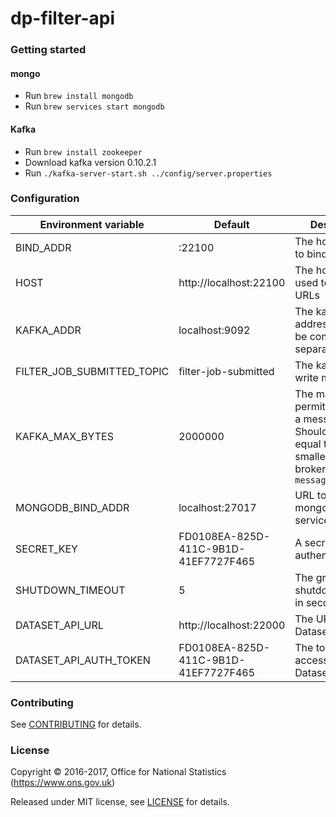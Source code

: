 dp-filter-api
================

### Getting started

#### mongo
* Run ```brew install mongodb```
* Run ```brew services start mongodb```

#### Kafka
* Run ```brew install zookeeper ```
* Download kafka version 0.10.2.1
* Run ```./kafka-server-start.sh ../config/server.properties```

### Configuration

| Environment variable       | Default                                   | Description
| -------------------------- | ----------------------------------------- | -----------
| BIND_ADDR                  | :22100                                    | The host and port to bind to
| HOST                       | http://localhost:22100                    | The host name used to build URLs
| KAFKA_ADDR                 | localhost:9092                            | The kafka broker addresses (can be comma separated)
| FILTER_JOB_SUBMITTED_TOPIC | filter-job-submitted                      | The kafka topic to write messages to
| KAFKA_MAX_BYTES            | 2000000                                   | The maximum permitted size of a message. Should be set equal to or smaller than the broker's `message.max.bytes`
| MONGODB_BIND_ADDR          | localhost:27017                           | URL to a mongodb services
| SECRET_KEY                 | FD0108EA-825D-411C-9B1D-41EF7727F465      | A secret key used authentication
| SHUTDOWN_TIMEOUT           | 5                                         | The graceful shutdown timeout in seconds
| DATASET_API_URL            | http://localhost:22000                    | The URL of the Dataset API
| DATASET_API_AUTH_TOKEN     | FD0108EA-825D-411C-9B1D-41EF7727F465      | The token used to access the Dataset API

### Contributing

See [CONTRIBUTING](CONTRIBUTING.md) for details.

### License

Copyright © 2016-2017, Office for National Statistics (https://www.ons.gov.uk)

Released under MIT license, see [LICENSE](LICENSE.md) for details.

